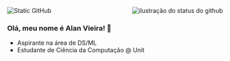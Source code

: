 <img align='right' src="https://github-readme-stats.vercel.app/api?username=galsett&show_icons=true&title_color=783c00&text_color=af552e&icon_color=783c00&bg_color=f8efd4&cache_seconds=2300" alt="ilustração do status do github">

<img src="https://img.shields.io/badge/GitHub-Overview-blue?logo=GitHub" alt="Static GitHub">

### Olá, meu nome é Alan Vieira! 👋

<ul style="list-style-type:square;">
<li>Aspirante na área de DS/ML</li>
<li>Estudante de Ciência da Computação @ Unit</li>
</ul>
